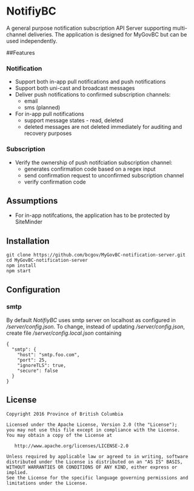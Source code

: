 NotifiyBC
===========

A general purpose notification subscription API Server supporting multi-channel deliveries. The application is designed for MyGovBC but can be used independently. 

##Features
### Notification
* Support both in-app pull notifications and push notifications
* Support both uni-cast and broadcast messages
* Deliver push notifications to confirmed subscription channels:
  * email
  * sms (planned)
* For in-app pull notifications
  * support message states - read, deleted
  * deleted messages are not deleted immediately for auditing and recovery purposes
 
### Subscription
* Verify the ownership of push notifciation subscription channel:
  * generates confirmation code based on a regex input
  * send confirmation request to unconfirmed subscription channel
  * verify confirmation code
  
## Assumptions
* For in-app notifcations, the application has to be protected by SiteMinder

## Installation
    git clone https://github.com/bcgov/MyGovBC-notification-server.git
    cd MyGovBC-notification-server
    npm install
    npm start
    
## Configuration
### smtp
By default *NotifiyBC* uses smtp server on localhost as configured in */server/config.json*. To change, instead of updating */server/config.json*, create file */server/config.local.json* containing

    {
      "smtp": {
        "host": "smtp.foo.com",
        "port": 25,
        "ignoreTLS": true,
        "secure": false
      }
    }


## License

    Copyright 2016 Province of British Columbia

    Licensed under the Apache License, Version 2.0 (the "License");
    you may not use this file except in compliance with the License.
    You may obtain a copy of the License at 

       http://www.apache.org/licenses/LICENSE-2.0

    Unless required by applicable law or agreed to in writing, software
    distributed under the License is distributed on an "AS IS" BASIS,
    WITHOUT WARRANTIES OR CONDITIONS OF ANY KIND, either express or implied.
    See the License for the specific language governing permissions and
    limitations under the License.
